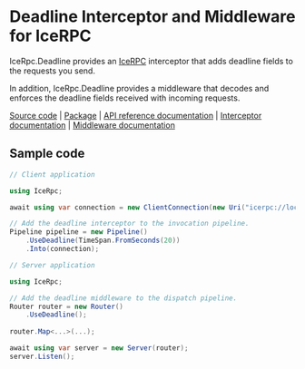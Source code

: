 # Deadline Interceptor and Middleware for IceRPC

IceRpc.Deadline provides an [IceRPC][icerpc] interceptor that adds deadline fields to the requests you send.

In addition, IceRpc.Deadline provides a middleware that decodes and enforces the deadline fields received 
with incoming requests.

[Source code][source] | [Package][package] | [API reference documentation][api] | [Interceptor documentation][interceptor] | [Middleware documentation][middleware]

## Sample code

```csharp
// Client application

using IceRpc;

await using var connection = new ClientConnection(new Uri("icerpc://localhost"));

// Add the deadline interceptor to the invocation pipeline.
Pipeline pipeline = new Pipeline()
    .UseDeadline(TimeSpan.FromSeconds(20))
    .Into(connection);
```

```csharp
// Server application

using IceRpc;

// Add the deadline middleware to the dispatch pipeline.
Router router = new Router()
    .UseDeadline();
    
router.Map<...>(...);

await using var server = new Server(router);
server.Listen();
```

[api]: https://api.testing.zeroc.com/csharp/api/IceRpc.Deadline.html
[interceptor]: https://docs.testing.zeroc.com/docs/icerpc-core/invocation/interceptor
[icerpc]: https://www.nuget.org/packages/IceRpc
[middleware]: https://docs.testing.zeroc.com/docs/icerpc-core/dispatch/middleware
[package]: https://www.nuget.org/packages/IceRpc.Deadline 
[source]: https://github.com/icerpc/icerpc-csharp/tree/main/src/IceRpc.Deadline
